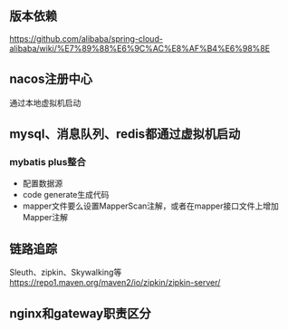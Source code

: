 ## 版本依赖
https://github.com/alibaba/spring-cloud-alibaba/wiki/%E7%89%88%E6%9C%AC%E8%AF%B4%E6%98%8E

## nacos注册中心
通过本地虚拟机启动

## mysql、消息队列、redis都通过虚拟机启动

### mybatis plus整合
- 配置数据源
- code generate生成代码
- mapper文件要么设置MapperScan注解，或者在mapper接口文件上增加Mapper注解


## 链路追踪
Sleuth、zipkin、Skywalking等
https://repo1.maven.org/maven2/io/zipkin/zipkin-server/


## nginx和gateway职责区分


